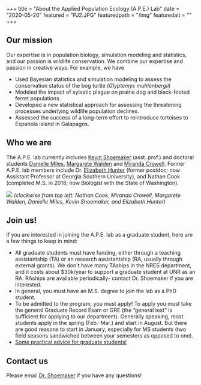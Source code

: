 +++
title = "About the Applied Population Ecology (A.P.E.) Lab"
date = "2020-05-20"
featured = "PJ2.JPG"
featuredpath = "/img"
featuredalt = ""
+++

## Our mission
Our expertise is in population biology, simulation modeling and statistics, and our passion is wildlife conservation. We combine our expertise and passion in creative ways. For example, we have

- Used Bayesian statistics and simulation modeling to assess the conservation status of the bog turtle (*Glyptemys muhlenbergii*)
- Modeled the impact of sylvatic plague on prairie dog and black-footed ferret populations.
- Developed a new statistical approach for assessing the threatening processes underlying wildlife population declines.  
- Assessed the success of a long-term effort to reintroduce tortoises to Espanola island in Galapagos.

## Who we are
The A.P.E. lab currently includes [Kevin Shoemaker](http://naes.unr.edu/shoemaker/) (asst. prof.) and doctoral students [Danielle Miles](/posts/dcmiles/index.html), [Margarete Walden](/posts/Walden/index.html) and [Miranda Crowell](/posts/Crowell/index.html). Former A.P.E. lab members include Dr. [Elizabeth Hunter](/posts/Epost20161003/index.html) (former postdoc; now Assistant Professor at Georgia Southern University), and Nathan Cook (completed M.S. in 2018; now Biologist with the State of Washington).    

![](/img/ApeLabPeople1.jpg)
*(clockwise from top left: Nathan Cook, Miranda Crowell, Margarete Walden, Danielle Miles, Kevin Shoemaker, and Elizabeth Hunter)*

## Join us!
If you are interested in joining the A.P.E. lab as a graduate student, here are a few things to keep in mind:   
* All graduate students must have funding, either through a teaching assistantship (TA) or an research assistantship (RA, usually through external grants). We don't have many TAships in the NRES department, and it costs about $30k/year to support a graduate student at UNR as an RA. RAships are available periodically- contact Dr. Shoemaker if you are interested.  
* In general, you must have an M.S. degree to join the lab as a PhD student.   
* To be admitted to the program, you must apply! To apply you must take the general Graduate Record Exam or GRE (the “general test” is sufficient for applying to our department). Generally speaking, most students apply in the spring (Feb.-Mar.) and start in August. But there are good reasons to start in January, especially for MS students (two field seasons sandwiched between your semesters as opposed to one).
* [Some practical advice for graduate students!](/pdf/Witz_grad_advice.pdf)

## Contact us
Please email [Dr. Shoemaker](kevinshoemaker@unr.edu) if you have any questions!
